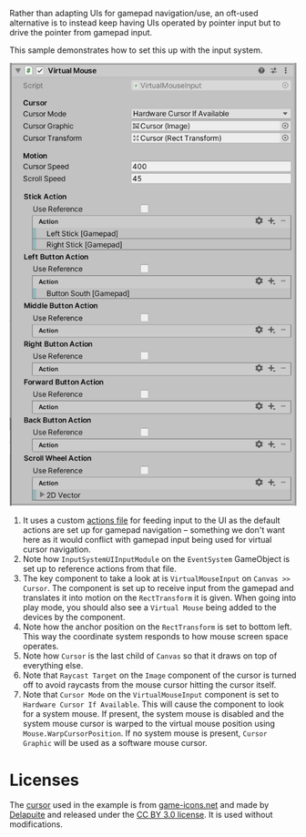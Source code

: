 Rather than adapting UIs for gamepad navigation/use, an oft-used alternative is to instead keep having UIs operated by
pointer input but to drive the pointer from gamepad input.

This sample demonstrates how to set this up with the input system.

![Virtual Mouse Input Component](./VirtualMouseInput.png)

1) It uses a custom [actions file](./GamepadMouseCursorUIActions.inputactions) for feeding input to the UI as the
   default actions are set up for gamepad navigation &ndash; something we don't want here as it would conflict with
   gamepad input being used for virtual cursor navigation.
2) Note how `InputSystemUIInputModule` on the `EventSystem` GameObject is set up to reference actions from that file.
3) The key component to take a look at is `VirtualMouseInput` on `Canvas >> Cursor`. The component is set up to receive
   input from the gamepad and translates it into motion on the `RectTransform` it is given. When going into play mode,
   you should also see a `Virtual Mouse` being added to the devices by the component.
4) Note how the anchor position on the `RectTransform` is set to bottom left. This way the coordinate system responds to
   how mouse screen space operates.
5) Note how `Cursor` is the last child of `Canvas` so that it draws on top of everything else.
6) Note that `Raycast Target` on the `Image` component of the cursor is turned off to avoid raycasts from the mouse
   cursor hitting the cursor itself.
7) Note that `Cursor Mode` on the `VirtualMouseInput` component is set to `Hardware Cursor If Available`. This will
   cause the component to look for a system mouse. If present, the system mouse is disabled and the system mouse cursor
   is warped to the virtual mouse position using `Mouse.WarpCursorPosition`. If no system mouse is
   present, `Cursor Graphic` will be used as a software mouse cursor.

# Licenses

The [cursor](./crosshair.png) used in the example is
from [game-icons.net](https://game-icons.net/1x1/delapouite/crosshair.html) and made
by [Delapuite](https://delapouite.com/) and released under
the [CC BY 3.0 license](https://creativecommons.org/licenses/by/3.0/). It is used without modifications.
